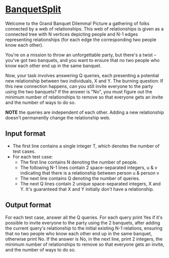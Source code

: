 # [BanquetSplit][link]

Welcome to the Grand Banquet Dilemma! Picture a gathering of folks connected by a web of relationships. This web of relationships is given as a connected tree with N vertices depicting people and N-1 edges representing relationships (for each edge the corresponding two people know each other).

You're on a mission to throw an unforgettable party, but there's a twist – you've got two banquets, and you want to ensure that no two people who know each other end up in the same banquet.

Now, your task involves answering Q queries, each presenting a potential new relationship between two individuals, X and Y. The burning question: If this new connection happens, can you still invite everyone to the party using the two banquets? If the answer is "No", you must figure out the minimum number of relationships to remove so that everyone gets an invite and the number of ways to do so.

**NOTE** the queries are independent of each other. Adding a new relationship doesn't permanently change the relationship web.

## Input format

- The first line contains a single integer T, which denotes the number of test cases.
- For each test case:
  - The first line contains N denoting the number of people.
  - The following N-1 lines contain 2 space-separated integers, u & v indicating that there is a relationship between person u & person v
  - The next line contains Q denoting the number of queries.
  - The next Q lines contain 2 unique space-separated integers, X and Y. It's guaranteed that X and Y initially don't have a relationship.

## Output format

For each test case, answer all the Q queries. For each query print Yes if it's possible to invite everyone to the party using the 2 banquets, after adding the current query's relationship to the initial existing N-1 relations, ensuring that no two people who know each other end up in the same banquet, otherwise print No. If the answer is No, in the next line, print 2 integers, the minimum number of relationships to remove so that everyone gets an invite, and the number of ways to do so.

[link]: https://www.hackerearth.com/practice/basic-programming/implementation/basics-of-implementation/practice-problems/algorithm/banquetsplit-fd0116d8/
